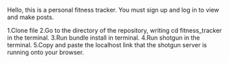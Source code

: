 
Hello, this is a personal fitness tracker. You must sign up and log in to view and make posts.

1.Clone file
2.Go to the directory of the repository, writing cd fitness_tracker in the terminal.
3.Run bundle install in terminal.
4.Run shotgun in the terminal.
5.Copy and paste the localhost link that the shotgun server is running onto your browser.